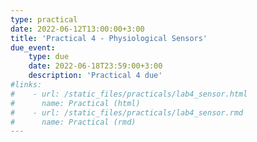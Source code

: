 ```yaml
---
type: practical
date: 2022-06-12T13:00:00+3:00
title: 'Practical 4 - Physiological Sensors'
due_event: 
    type: due
    date: 2022-06-18T23:59:00+3:00
    description: 'Practical 4 due'
#links:
#    - url: /static_files/practicals/lab4_sensor.html
#      name: Practical (html)
#    - url: /static_files/practicals/lab4_sensor.rmd
#      name: Practical (rmd)
---
```

